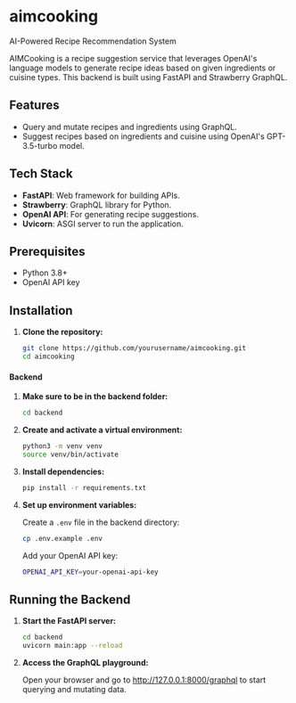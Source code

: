 # aimcooking
AI-Powered Recipe Recommendation System

AIMCooking is a recipe suggestion service that leverages OpenAI's language models to generate recipe ideas based on given ingredients or cuisine types. This backend is built using FastAPI and Strawberry GraphQL.

## Features

- Query and mutate recipes and ingredients using GraphQL.
- Suggest recipes based on ingredients and cuisine using OpenAI's GPT-3.5-turbo model.

## Tech Stack

- **FastAPI**: Web framework for building APIs.
- **Strawberry**: GraphQL library for Python.
- **OpenAI API**: For generating recipe suggestions.
- **Uvicorn**: ASGI server to run the application.

## Prerequisites

- Python 3.8+
- OpenAI API key

## Installation

1. **Clone the repository:**

   ```bash
   git clone https://github.com/yourusername/aimcooking.git
   cd aimcooking
    ```

#### Backend
1. **Make sure to be in the backend folder:**

    ```bash
    cd backend
    ```

2. **Create and activate a virtual environment:**

    ```bash
    python3 -m venv venv
    source venv/bin/activate
    ```

3. **Install dependencies:**

    ```bash
    pip install -r requirements.txt
    ```

4. **Set up environment variables:**

    Create a `.env` file in the backend directory:
    ```bash
    cp .env.example .env
    ```

    Add your OpenAI API key:
    ```bash
    OPENAI_API_KEY=your-openai-api-key
    ```

## Running the Backend

1. **Start the FastAPI server:**

    ```bash
    cd backend
    uvicorn main:app --reload
    ```

2. **Access the GraphQL playground:**

    Open your browser and go to http://127.0.0.1:8000/graphql to start querying and mutating data.
